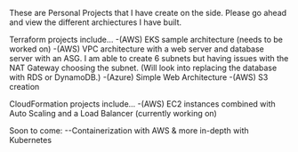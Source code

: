 These are Personal Projects that I have create on the side. Please go ahead and view
the different archiectures I have built.

Terraform projects include...
-(AWS) EKS sample architecture (needs to be worked on)
-(AWS) VPC architecture with a web server and database server with an ASG. I am able to create
 6 subnets but having issues with the NAT Gateway choosing the subnet. (Will look into replacing
 the database with RDS or DynamoDB.)
-(Azure) Simple Web Architecture
-(AWS) S3 creation

CloudFormation projects include...
-(AWS) EC2 instances combined with Auto Scaling and a Load Balancer (currently working on)

Soon to come:
--Containerization with AWS & more in-depth with Kubernetes
